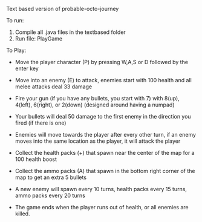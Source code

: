 Text based version of probable-octo-journey

To run: 
1. Compile all .java files in the textbased folder
2. Run file: PlayGame

To Play:
 - Move the player character (P) by pressing W,A,S or D followed by the enter key
 
 - Move into an enemy (E) to attack, enemies start with 100 health and all 
    melee attacks deal 33 damage

 - Fire your gun (if you have any bullets, you start with 7) with 8(up), 4(left), 6(right), or 2(down)
    (designed around having a numpad)
    
 - Your bullets will deal 50 damage to the first enemy in the direction you fired (if there is one)
 
 - Enemies will move towards the player after every other turn, if an enemy moves
    into the same location as the player, it will attack the player

 - Collect the health packs (+) that spawn near the center of the map for a 100 health boost
 
 - Collect the ammo packs (A) that spawn in the bottom right corner of the map to get an extra 5 bullets
 
 - A new enemy will spawn every 10 turns, health packs every 15 turns, ammo packs every 20 turns
 
 - The game ends when the player runs out of health, or all enemies are killed.
